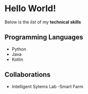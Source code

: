 # Hello World!

Below is the *list* of my **technical skills**

## Programming Languages
- Python
- Java
- Kotlin

## Collaborations
- Intelligent Sytems Lab
-Smart Farm

